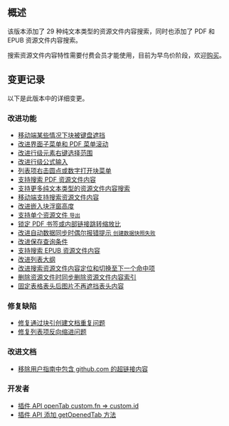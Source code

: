 ## 概述

该版本添加了 29 种纯文本类型的资源文件内容搜索，同时也添加了 PDF 和 EPUB 资源文件内容搜索。

搜索资源文件内容特性需要付费会员才能使用，目前为早鸟价阶段，欢迎[购买](https://b3log.org/siyuan/pricing.html)。

## 变更记录

以下是此版本中的详细变更。

### 改进功能

* [移动端某些情况下块被键盘遮挡](https://github.com/siyuan-note/siyuan/issues/8950)
* [改进界面子菜单和 PDF 菜单滚动](https://github.com/siyuan-note/siyuan/issues/8958)
* [改进行级元素右键选择范围](https://github.com/siyuan-note/siyuan/issues/8960)
* [改进行级公式输入](https://github.com/siyuan-note/siyuan/issues/8972)
* [列表项右击圆点或数字打开块菜单](https://github.com/siyuan-note/siyuan/issues/8983)
* [支持搜索 PDF 资源文件内容](https://github.com/siyuan-note/siyuan/pull/8985)
* [支持更多纯文本类型的资源文件内容搜索](https://github.com/siyuan-note/siyuan/issues/8987)
* [移动端支持搜索资源文件内容](https://github.com/siyuan-note/siyuan/issues/8991)
* [改进嵌入块浮窗高度](https://github.com/siyuan-note/siyuan/issues/8992)
* [支持单个资源文件 `导出`](https://github.com/siyuan-note/siyuan/issues/8993)
* [锁定 PDF 书签或内部链接跳转缩放比](https://github.com/siyuan-note/siyuan/issues/8997)
* [改进自动数据同步时偶尔报错提示 `创建数据快照失败`](https://github.com/siyuan-note/siyuan/issues/8998)
* [改进保存查询条件](https://github.com/siyuan-note/siyuan/issues/8999)
* [支持搜索 EPUB 资源文件内容](https://github.com/siyuan-note/siyuan/issues/9000)
* [改进列表大纲](https://github.com/siyuan-note/siyuan/issues/9004)
* [改进搜索资源文件内容定位和切换至下一个命中项](https://github.com/siyuan-note/siyuan/issues/9009)
* [删除资源文件时同步删除资源文件内容索引](https://github.com/siyuan-note/siyuan/issues/9010)
* [固定表格表头后图片不再遮挡表头内容](https://github.com/siyuan-note/siyuan/issues/9016)

### 修复缺陷

* [修复通过块引创建文档重复问题](https://github.com/siyuan-note/siyuan/issues/8981)
* [修复列表项反向缩进问题](https://github.com/siyuan-note/siyuan/issues/8994)

### 改进文档

* [移除用户指南中包含 github.com 的超链接内容](https://github.com/siyuan-note/siyuan/issues/9011)

### 开发者

* [插件 API openTab custom.fn => custom.id](https://github.com/siyuan-note/siyuan/issues/8944)
* [插件 API 添加 getOpenedTab 方法](https://github.com/siyuan-note/siyuan/issues/9002)
